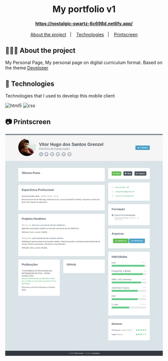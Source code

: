 <h1 align="center">
  My portfolio v1
</h1>

<h4>
  <p align="center">
	  <a href="https://nostalgic-swartz-6c698d.netlify.app/">https://nostalgic-swartz-6c698d.netlify.app/</a>
	</p>
</h4>

<p align="center">
  <a href="#-about-the-project">About the project</a>&nbsp;&nbsp;&nbsp;|&nbsp;&nbsp;&nbsp;
  <a href="#-technologies">Technologies</a>&nbsp;&nbsp;&nbsp;|&nbsp;&nbsp;&nbsp;
  <a href="#-technologies">Printscreen</a>
</p>

## 👨🏻‍💻 About the project

My Personal Page, My personal page on digital curriculum format. Based on the theme [Developer](http://themes.3rdwavemedia.com/website-templates/free-responsive-website-template-for-developers/)

## 🚀 Technologies

Technologies that I used to develop this mobile client

<p align="left">
	<img src="https://www.vectorlogo.zone/logos/w3_html5/w3_html5-icon.svg" alt="html5" width="40" height="40"/> 
	<img src="https://www.vectorlogo.zone/logos/netlifyapp_watercss/netlifyapp_watercss-ar21.svg" alt="css" width="40" height="40"/>
</p>

## 📷 Printscreen

![printscreen-v1](image-v1.png)
